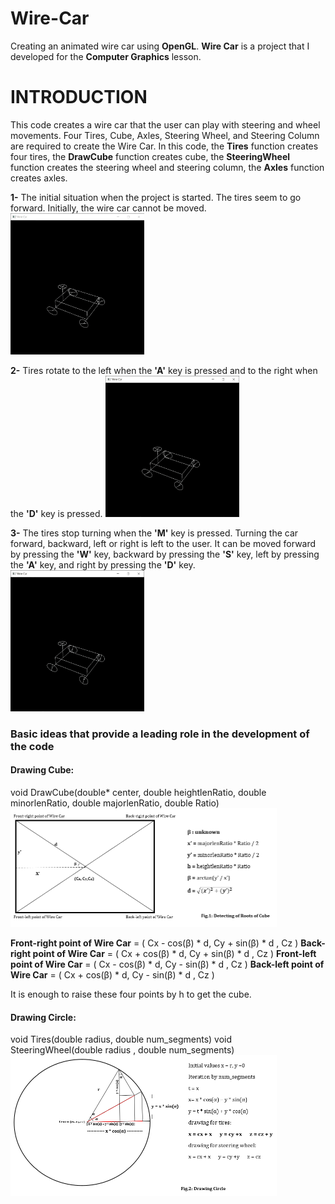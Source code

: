 # Wire-Car
Creating an animated wire car using __OpenGL__.
__Wire Car__ is a project that I developed for the __Computer Graphics__ lesson. 

# INTRODUCTION
This code creates a wire car that the user can play with steering and wheel movements. Four Tires, Cube, Axles, Steering Wheel, and Steering Column are required to create the Wire Car. In this code, the __Tires__ function creates four tires, the __DrawCube__ function creates cube, the __SteeringWheel__ function creates the steering wheel and steering column, the __Axles__ function creates axles.

__1-__ The initial situation when the project is started. The tires seem to go forward. Initially, the wire car cannot be moved.
<img src="img/default.gif" width="214" height="226">

__2-__ Tires rotate to the left when the __'A'__ key is pressed and to the right when the __'D'__ key is pressed.
<img src="img/left_right.gif" width="214" height="226">

__3-__ The tires stop turning when the __'M'__ key is pressed. Turning the car forward, backward, left or right is left to the user. It can be moved forward by pressing the __'W'__ key, backward by pressing the __'S'__ key, left by pressing the __'A'__ key, and right by pressing the __'D'__ key.
<img src="img/movement.gif" width="214" height="226">

### Basic ideas that provide a leading role in the development of the code
#### Drawing Cube:
void DrawCube(double* center, double heightlenRatio, double minorlenRatio, double majorlenRatio, double Ratio)
<img src="img/fig-1.png" width="426" height="190">

__Front-right point of Wire Car__ = ( Cx - cos(β) * d, Cy + sin(β) * d , Cz )
__Back-right point of Wire Car__ = ( Cx + cos(β) * d, Cy + sin(β) * d , Cz )
__Front-left point of Wire Car__ = ( Cx - cos(β) * d, Cy - sin(β) * d , Cz )
__Back-left point of Wire Car__ = ( Cx + cos(β) * d, Cy - sin(β) * d , Cz ) <br/>

It is enough to raise these four points by h to get the cube.

#### Drawing Circle:
void Tires(double radius, double num_segments)
void SteeringWheel(double radius , double num_segments)
<img src="img/fig-2.png" width="426" height="225">




